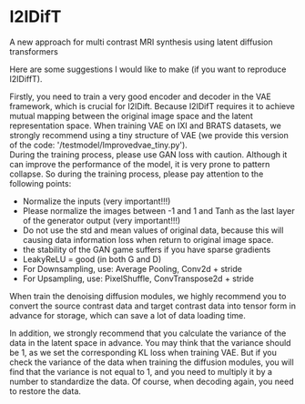 # I2IDifT
A new approach for multi contrast MRI synthesis using latent diffusion transformers

Here are some suggestions I would like to make (if you want to reproduce I2IDiffT).

Firstly, you need to train a very good encoder and decoder in the VAE framework, which is crucial for I2IDift. Because I2IDifT requires it to achieve mutual mapping between the original image space and the latent representation space. 
When training VAE on IXI and BRATS datasets, we strongly recommend using a tiny structure of VAE (we provide this version of the code: '/testmodel/Improvedvae_tiny.py').   
During the training process, please use GAN loss with caution. Although it can improve the performance of the model, it is very prone to pattern collapse. So during the training process, please pay attention to the following points:
*    Normalize the inputs (very important!!!)
*    Please normalize the images between -1 and 1 and Tanh as the last layer of the generator output (very important!!!)
*    Do not use the std and mean values of original data, because this will causing data information loss when return to original image space.
*    the stability of the GAN game suffers if you have sparse gradients
*    LeakyReLU = good (in both G and D)
*    For Downsampling, use: Average Pooling, Conv2d + stride
*    For Upsampling, use: PixelShuffle, ConvTranspose2d + stride


When train the denoising diffusion modules, we highly recommend you to convert the source contrast data and target contrast data into tensor form in advance for storage, which can save a lot of data loading time.

In addition, we strongly recommend that you calculate the variance of the data in the latent space in advance. You may think that the variance should be 1, as we set the corresponding KL loss when training VAE. 
But if you check the variance of the data when training the diffusion modules, 
you will find that the variance is not equal to 1, and you need to multiply it by a number to standardize the data. Of course, when decoding again, you need to restore the data.
